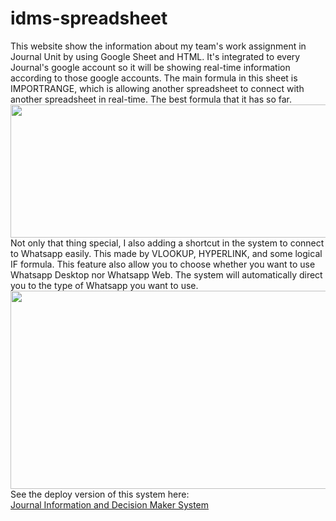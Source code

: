 # idms-spreadsheet
This website show the information about my team's work assignment in Journal Unit by using Google Sheet and HTML. It's integrated to every Journal's google account so it will be showing real-time information according to those google accounts.
The main formula in this sheet is IMPORTRANGE, which is allowing another spreadsheet to connect with another spreadsheet in real-time. The best formula that it has so far. <br>
<img src="https://lh3.googleusercontent.com/fife/AAbDypBa5lNfltK4BtRI-XVUa4J6SrSX-GJ8XNqBcka8hGKZjR8EmCmjNAnnsrsVlIphhQEHsZEgt7WD10aBYGcEg55K0a__LFpuwz7Gaqm_qmlYJ44f_mqosv90LYj5B4bBVuvVTmKhAbRc1kP0O2e5eUAXKbwf6ALRWKcVwHLG-obqCjYX5MpNHJVlqT81GV65cfhxd_LNkXdMWC7KvOhTidCWVIJeAj2jF68kcKGlZZqjk2lhf1-1WS_7v4lCUq5wFnU1uKg_80DjW_K86bvswF_c_9rDWVQ8bJ7ig5SeAX1FjaRQg0i71m-5vDTBPXCqXFGTCifTvTIK43p6f75o_MLEJSDVNUAPeJ2UgGSB0tLE8D8eL-CyqbjezVPYAogSX0cfwkvyfEKv-Rhk_AVmuG_NFcPzcAeKdNEwhtuUQg1_m7Ax_WGYdGfgxqCVkG31_hhqQw4FV9UBqzuBlKCVu5g7_pryjkhi3bRvd9rqSJvG5DQ2eejw8qYIsghjFF5VpRzb5UeIVOyUUY44H5Wc5TnkKZAFdD38XBPVnAn5F0vvL6khrUPAN2kB4tu77ip0jFT17h9xtjvoPDe2AEVJLlrF5sC4h9KkSSenZ-BTQno_A6PL3PiREuwSwp2UPnknd7bbyN4LSLZczmgPEalhJXzKcyrt3KGMsKYMSHuO1P_8_qvl-khLVOI3T6GREugwWtzWZcMYSG4fDil3l5Y_1lg3966384zl9Pa3Wi_Mxh0D4VDsk0AEyM6i4mqujXuwMJnvAej_mFr_NWdCa4_XqV0PrIY_t02O9A9DdZDXFtfLc-e7bPWRKpzddVMHbeZjLtCxvq91k8wggMBexZ1XyksdTuuWOvG6w9KWw6dWOsjuxBDYpFlXiBVY4tXpa1jKfWsZShepEpnqOLx79hOupygpznv_dbSLUGxmN-GMWUstbmRAB3sPYTmm6oXJA_hNH4p07ofSA-BGVI7ReYKFdZ2vA6a9as2FFAFUmr4wTFoDu15Be8ff5Sn5T5xqyQwESzQ4sNCs0Qn2_xb2C67neq-Ji7Uuc_AKGlnzOE9SeQlYsQuZWhYLmMbYropIfn9yvCI73I26JXjHAIPvXi9uRaB--5KSdyvkigTnCtXmX7v3ayuoh4RYxK0Ghep3f3TibcnIdHQy-OLG_NmRzm8Qy4_BarQkn-u8AztUmwjFt3fb_5yyPB0UvaHT8_VtFEuNQKti__yJJ9T9DVY8hj3klzecgxoIOlVB7tTiNmjHWGZYWypDvDS_sua31F03k8-Tm9jcCh-QmOFUQ-tX5YPoLmBCdIjqhtSrgDLmJaSsY6KgcGkKChZDSG5L_SZd7T-5Z5m-wDg-hesv3sy6vKJfmCla_lNVY0YWSP8bB_xDSiKIl8b7SvnTjdNS3gPifDCQzsr0OSqLxl9zcHYVzjI8lwZ90roeRoPJhA45qOIJV8AnOVupcFNM_Hey14qJVfTpPktilwQ4CyRQMLkCzyXc8kLc0NdNKlTAXqy80a9lGXWAeyokhCEW10nbwoMmYbSvpaz5AQoPqJmkzv9NaFHVWs24KYOWf4QvjY5TpBakwbt3ud6FVl8MNgAQPHtKkujfcvGmGUkckTJZ1z5cALLgR4AOGJvsieyh_A=w1920-h913" style="width: 657px; height:213px"><br>
Not only that thing special, I also adding a shortcut in the system to connect to Whatsapp easily. This made by VLOOKUP, HYPERLINK, and some logical IF formula. This feature also allow you to choose whether you want to use Whatsapp Desktop nor Whatsapp Web. The system will automatically direct you to the type of Whatsapp you want to use. <br>
<img src="https://lh3.googleusercontent.com/fife/AAbDypBrMDLIuZ7g2vBr_0BD8n7DBCpoylI2nFEzCSWXDg_utI1RwNNzdiPFXfy3SdWLNxxcsT-_kZHcVAVd9hq7KrxXoOB0lYhU00K6eacHzynsaGzjoo8XGS3jWvxPQ3L2RXdqX2-8andpZFYqFlk8VNSzvTmbiDvFwFzfiwUrEOqnHqQcLXNLPl8GuCphu8tuIehZ5_s_-uc5QU75xii39w64WXDB7yh_j34UiIQQT2NBejJVbXJViqEIUpPGZdYFFht6k-1CGk9ca-jBlXw1Tp0w0VDsFSP6NoS1WP_8ukThlmrg2SQDn7bAIiyk7wFJTnmNTU1WzeJDcaWRw7OQEKgad62BWJgsPmG0Hs0A3rfQnqPe4paoRGBaOWE4BM4WlNJRrM_ptmYNqz8UpL3XEyqdW-K09IQYo6kP6ulJZB_CzJG8JqeFwUNEDZzCmoYC0n9k5IVYcff4CXHD_HT5XDaH5ClIDkqZgXGYgcZF6VzNiUtVf6aM5IteEx7jiZ2UF0v_LC2B9-eVceGf_2M_pfW20jdTfe_tddx1DnJK9EcC1URyA6Z-4GRzfUwr2EthcyZFpOBH34IfKlkNocPR440WXTVkYKZUvrEqIadbjM4kovc9rsEpBPxNmiW8LtVoAx6lKxFDlv34rgt2P0wARZgQV9VsRrvBEoCqg-0yhsiuB_BDVkLozLK_R5Z5uU5M4LgbgCzSLFqK6yypj6BxGdVY3RWKatpcc-bz9uYPF_wC86-yoGIH_yV0AHWSHLYSfgfwADYgLiahH461kME27a0yY8eOGao758zDH0fNQ3r4XLEi3MVctkxBTNrjDzg5EaBJnww1vU_WuYAqNPip8oogDU55oi19DAvPW2x_tACwQv3e7Cy336NXZPdAIZnJ-T0Y4Vm5iTn9UP9hS_v4luBVPpBMVLEtiRSnfS6EiyR_rB3FHg1-HhLe2gyHfVnb1TIIb-9AHvxbOCq7ImE7x2QLXOgdjQRtj8ir0ntmwhMlud2_wjDbTlJnZL2CGh6aTGAWyNb_LOLulewf8sNB2gO-vsMR98FVvc4ZwPnD97ij4dXe3b95sqNDj6olq-JzGxf-Na82t_aESSDX6J9J63Rao1ae3HFDaFxMnjt1jA4I08Y55xWmeToMfuIkfAAjf-XTX8K0as9o4TsWFn-tWTzWcmVambKq2DIFIoaMse4_J7ov_bHql9Y9QzdmeGtJ9eDYwLYVHcHd-ohmKuZIBq9IFoQsfgHFRzX_CJz2VxQGO02gAryAoSm5fGvAClR29vK7nBVt6KPsMdpOxO-akZCrTqway4xq4emuMkLJC_01Vdj9wfAEVEZvug5IEG4D8fwcIvSHsvjZFGexG_CFQ-fHdf8NXg16-NksIWj7d-2zHDL7a5QrnvzKuUVuVEhO86RHBkwrOZP_VxI2Go89OXpbOy6Ur96eLzrfLWOawHXVyrDHpPTIdbz4Pb8LfhKIQziGcZPFHEsIYEHGMMUA2dm6CFl98kpfgQKLPqT9j9bLFMjsTA13HSDtRxkVEKLt6_BTxRrJzsOvLuzuxv3zz-P1Qo18Gmz9VZFMQ762JbrLsYfX_Yt24C732_aCNCxDjIxy0A5wasXpZs9Qd1f35btHxTHMEBx1Vw=w1920-h913" style="width: 751px; height:317px"><br>
See the deploy version of this system here:<br>
<a href="https://jfebunpak.github.io/FEB-Unpak-JSI/">Journal Information and Decision Maker System</a>
